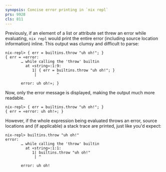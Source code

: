 ```yaml
---
synopsis: Concise error printing in `nix repl`
prs: 9928
cls: 811
---
```


Previously, if an element of a list or attribute set threw an error while
evaluating, `nix repl` would print the entire error (including source location
information) inline. This output was clumsy and difficult to parse:

```
nix-repl> { err = builtins.throw "uh oh!"; }
{ err = «error:
       … while calling the 'throw' builtin
         at «string»:1:9:
            1| { err = builtins.throw "uh oh!"; }
             |         ^

       error: uh oh!»; }
```

Now, only the error message is displayed, making the output much more readable.
```
nix-repl> { err = builtins.throw "uh oh!"; }
{ err = «error: uh oh!»; }
```

However, if the whole expression being evaluated throws an error, source
locations and (if applicable) a stack trace are printed, just like you'd expect:

```
nix-repl> builtins.throw "uh oh!"
error:
       … while calling the 'throw' builtin
         at «string»:1:1:
            1| builtins.throw "uh oh!"
             | ^

       error: uh oh!
```

